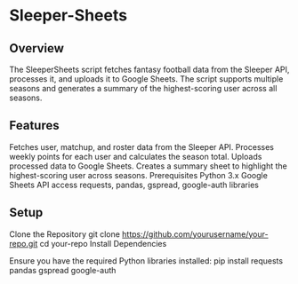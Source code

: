 # Sleeper-Sheets
## Overview
The SleeperSheets script fetches fantasy football data from the Sleeper API, processes it, and uploads it to Google Sheets. The script supports multiple seasons and generates a summary of the highest-scoring user across all seasons.

## Features
Fetches user, matchup, and roster data from the Sleeper API.
Processes weekly points for each user and calculates the season total.
Uploads processed data to Google Sheets.
Creates a summary sheet to highlight the highest-scoring user across seasons.
Prerequisites
Python 3.x
Google Sheets API access
requests, pandas, gspread, google-auth libraries

## Setup
Clone the Repository
git clone https://github.com/yourusername/your-repo.git
cd your-repo
Install Dependencies

Ensure you have the required Python libraries installed:
pip install requests pandas gspread google-auth
